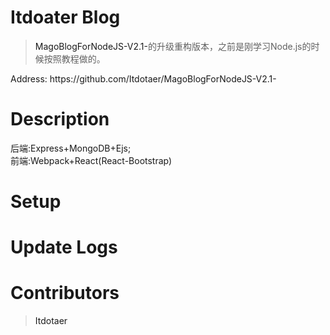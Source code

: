 # Itdoater Blog

><a herf="https://github.com/Itdotaer/MagoBlogForNodeJS-V2.1-">MagoBlogForNodeJS-V2.1-</a>的升级重构版本，之前是刚学习Node.js的时候按照教程做的。
<p>Address: https://github.com/Itdotaer/MagoBlogForNodeJS-V2.1-</p>


# Description
后端:Express+MongoDB+Ejs;</br>
前端:Webpack+React(React-Bootstrap)

# Setup

# Update Logs

# Contributors

><a herf="https://github.com/Itdotaer">Itdotaer</a>

